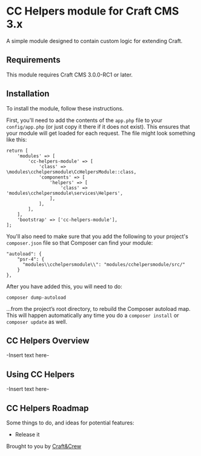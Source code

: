 # CC Helpers module for Craft CMS 3.x

A simple module designed to contain custom logic for extending Craft.

## Requirements

This module requires Craft CMS 3.0.0-RC1 or later.

## Installation

To install the module, follow these instructions.

First, you'll need to add the contents of the `app.php` file to your `config/app.php` (or just copy it there if it does not exist). This ensures that your module will get loaded for each request. The file might look something like this:
```
return [
    'modules' => [
        'cc-helpers-module' => [
            'class' => \modules\cchelpersmodule\CcHelpersModule::class,
            'components' => [
                'helpers' => [
                    'class' => 'modules\cchelpersmodule\services\Helpers',
                ],
            ],
        ],
    ],
    'bootstrap' => ['cc-helpers-module'],
];
```
You'll also need to make sure that you add the following to your project's `composer.json` file so that Composer can find your module:

    "autoload": {
        "psr-4": {
          "modules\\cchelpersmodule\\": "modules/cchelpersmodule/src/"
        }
    },

After you have added this, you will need to do:

    composer dump-autoload
 
 …from the project’s root directory, to rebuild the Composer autoload map. This will happen automatically any time you do a `composer install` or `composer update` as well.

## CC Helpers Overview

-Insert text here-

## Using CC Helpers

-Insert text here-

## CC Helpers Roadmap

Some things to do, and ideas for potential features:

* Release it

Brought to you by [Craft&Crew](https://craftandcrew.ca/)
